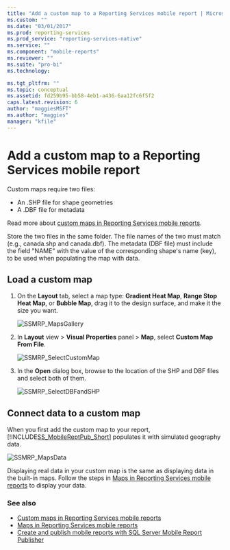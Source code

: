 ```yaml
---
title: "Add a custom map to a Reporting Services mobile report | Microsoft Docs"
ms.custom: ""
ms.date: "03/01/2017"
ms.prod: reporting-services
ms.prod_service: "reporting-services-native"
ms.service: ""
ms.component: "mobile-reports"
ms.reviewer: ""
ms.suite: "pro-bi"
ms.technology: 

ms.tgt_pltfrm: ""
ms.topic: conceptual
ms.assetid: fd259b95-bb58-4eb1-a436-6aa12fc6f5f2
caps.latest.revision: 6
author: "maggiesMSFT"
ms.author: "maggies"
manager: "kfile"
---
```

# Add a custom map to a Reporting Services mobile report
Custom maps require two files:  
* An .SHP file for shape geometries  
* A .DBF file for metadata  
  
Read more about [custom maps in Reporting Services mobile reports](../../reporting-services/mobile-reports/custom-maps-in-reporting-services-mobile-reports.md).  
  
Store the two files in the same folder. The file names of the two must match (e.g., canada.shp and canada.dbf). The metadata (DBF file) must include the field "NAME" with the value of the corresponding shape's name (key), to be used when populating the map with data.   
  
## Load a custom map  
  
1. On the **Layout** tab, select a map type: **Gradient Heat Map**, **Range Stop Heat Map**, or **Bubble Map**, drag it to the design surface, and make it the size you want.  
  
   ![SSMRP_MapsGallery](../../reporting-services/mobile-reports/media/ssmrp-mapsgallery.png)  
  
2. In **Layout** view > **Visual Properties** panel > **Map**, select **Custom Map From File**.   
  
   ![SSMRP_SelectCustomMap](../../reporting-services/mobile-reports/media/ssmrp-selectcustommap.png)  
  
3. In the **Open** dialog box, browse to the location of the SHP and DBF files and select both of them.   
  
   ![SSMRP_SelectDBFandSHP](../../reporting-services/mobile-reports/media/ssmrp-selectdbfandshp.png)  
  
## Connect data to a custom map  
When you first add the custom map to your report, [!INCLUDE[SS_MobileReptPub_Short](../../includes/ss-mobilereptpub-short.md)] populates it with simulated geography data.  
  
![SSMRP_MapsData](../../reporting-services/mobile-reports/media/ssmrp-mapsdata.png)  
  
Displaying real data in your custom map is the same as displaying data in the built-in maps. Follow the steps in [Maps in Reporting Services mobile reports](../../reporting-services/mobile-reports/maps-in-reporting-services-mobile-reports.md) to display your data.  
  
### See also  
- [Custom maps in Reporting Services mobile reports](../../reporting-services/mobile-reports/custom-maps-in-reporting-services-mobile-reports.md)  
- [Maps in Reporting Services mobile reports](../../reporting-services/mobile-reports/maps-in-reporting-services-mobile-reports.md)  
- [Create and publish mobile reports with SQL Server Mobile Report Publisher](../../reporting-services/mobile-reports/create-mobile-reports-with-sql-server-mobile-report-publisher.md)   
  
  
  
  
